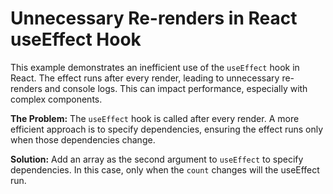 # Unnecessary Re-renders in React useEffect Hook

This example demonstrates an inefficient use of the `useEffect` hook in React. The effect runs after every render, leading to unnecessary re-renders and console logs.  This can impact performance, especially with complex components.

**The Problem:** The `useEffect` hook is called after every render.  A more efficient approach is to specify dependencies, ensuring the effect runs only when those dependencies change.

**Solution:** Add an array as the second argument to `useEffect` to specify dependencies.  In this case, only when the `count` changes will the useEffect run.